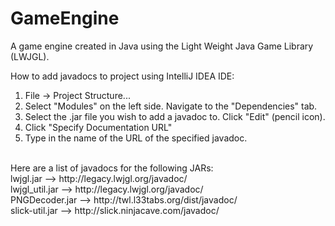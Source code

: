 # GameEngine
A game engine created in Java using the Light Weight Java Game Library (LWJGL).

How to add javadocs to project using IntelliJ IDEA IDE:
<br/>
1. File -> Project Structure...
2. Select "Modules" on the left side.  Navigate to the "Dependencies" tab.
3. Select the .jar file you wish to add a javadoc to.  Click "Edit" (pencil icon).
4. Click "Specify Documentation URL"
5. Type in the name of the URL of the specified javadoc.
<br/>
Here are a list of javadocs for the following JARs:
<br/>
lwjgl.jar --> http://legacy.lwjgl.org/javadoc/
<br/>
lwjgl_util.jar --> http://legacy.lwjgl.org/javadoc/
<br/>
PNGDecoder.jar --> http://twl.l33tabs.org/dist/javadoc/
<br/>
slick-util.jar --> http://slick.ninjacave.com/javadoc/

